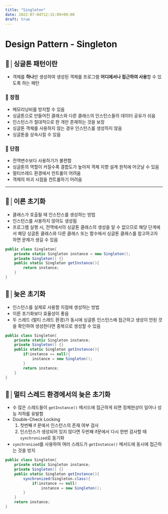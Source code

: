 ```yaml
---
title: "Singleton"
date: 2022-07-04T12:15:09+09:00
draft: true
---
```


# Design Pattern - Singleton

## 🐳│싱글톤 패턴이란
- 객체를 **하나**만 생성하여 생성된 객체를 프로그램 **어디에서나 접근하여 사용**할 수 있도록 하는 패턴

### 🔹 **장점**
  - 메모리낭비를 방지할 수 있음
  - 싱글톤으로 만들어진 클래스와 다른 클래스의 인스턴스들의 데이터 공유가 쉬움
  - 인스턴스가 절대적으로 한 개만 존재하는 것을 보장
  - 싱글톤 객체를 사용하지 않는 경우 인스턴스를 생성하지 않음
  - 싱글톤을 상속시킬 수 있음

### 🔸 **단점**
  - 전역변수보다 사용하기가 불편함
  - 싱글톤의 역할이 커질수록 결합도가 높아져 객체 지향 설계 원칙에 어긋날 수 있음
  - 멀티쓰레드 환경에서 컨트롤이 어려움
  - 객체의 파괴 시점을 컨트롤하기 어려움
***
## 🐣│이른 초기화
- 클래스가 호출될 때 인스턴스를 생성하는 방법
- 인스턴스를 사용하지 않아도 생성됨
- 프로그램 실행 시, 전역에서의 싱글톤 클래스의 생성을 알 수 없으므로 해당 단게에서 해당 싱글톤 클래스와 다른 클래스 또는 함수에서 싱글톤 클래스를 참고하고자 하면 문제가 생길 수 있음
```cs
public class Singleton{
    private static Singleton instance = new Singleton();
    private Singleton() {}
    public static Singleton getInstance(){
        return instance;
    }
}
```

## 🦥│늦은 초기화
- 인스턴스를 실제로 사용할 지점에 생성하는 방법
- 이른 초기화보다 효율성이 좋음
- 두 스레드 (멀티 스레드 환경)가 동시에 싱글톤 인스턴스에 접근하고 생성이 안된 것을 확인하여 생성한다면 중복으로 생성할 수 있음
```cs
public class Singleton{
    private static Singleton instance;
    private Singleton() {}
    public static Singleton getInstance(){
        if(instance == null){
            instance = new Singleton();
        }
        return instance;
    }
}
```

## 🐠│멀티 스레드 환경에서의 늦은 초기화
- 수 많은 스레드들이 `getInstance()` 메서드에 접근하게 되면 정체현상이 일어나 성능 저하를 유발함
- Double-Check Locking
    1. 첫번째 if 문에서 인스턴스의 존재 여부 검사
    2. 인스턴스가 생성되어 있지 않다면 두번째 if문에서 다시 한번 검사할 때 `synchronized`로 동기화
- `synchronized`를 사용하여 여러 스레드가 `getInstance()` 메서드에 동시에 접근하는 것을 방지
```cs
public class Singleton{
    private static Singleton instance;
    private Singleton() {}
    public static Singleton getInstance(){
        synchronized(Singleton.class){
            if(instance == null)
                instance = new Singleton();
        }
    }
    return instance;
}
```
